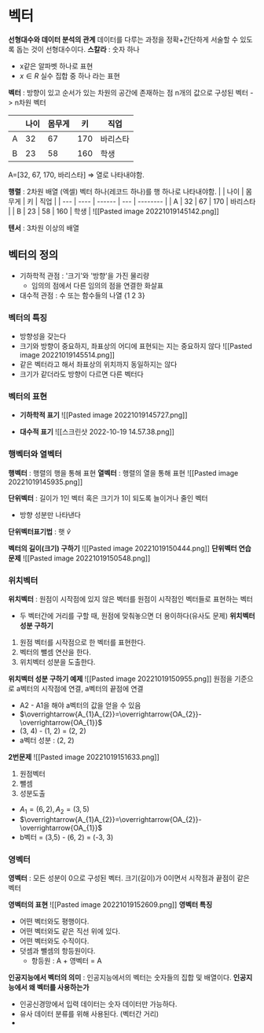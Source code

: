 # 벡터
__선형대수와 데이터 분석의 관계__
데이터를 다루는 과정을 정확+간단하게 서술할 수 있도록 돕는 것이 선형대수이다.
__스칼라__ : 숫자 하나
- x같은 알파벳 하나로 표현
- $x\in R$ 실수 집합 중 하나 라는 표현

__벡터__ : 방향이 있고 순서가 있는 차원의 공간에 존재하는 점
n개의 값으로 구성된 벡터 -> n차원 벡터

|     | 나이 | 몸무게 | 키  | 직업     |
| --- | ---- | ------ | --- | -------- |
| A   | 32   | 67     | 170 | 바리스타 |
| B   | 23   | 58     | 160 | 학생        |
A=[32, 67, 170, 바리스타] => 열로 나타내야함.

__행렬__ : 2차원 배열 (엑셀)
벡터 하나(레코드 하나)를 행 하나로 나타내야함.
|     | 나이 | 몸무게 | 키  | 직업     |
| --- | ---- | ------ | --- | -------- |
| A   | 32   | 67     | 170 | 바리스타 |
| B   | 23   | 58     | 160 | 학생        |
![[Pasted image 20221019145142.png]]

__텐서__ : 3차원 이상의 배열

## 벡터의 정의
- 기하학적 관점 : '크기'와 '방향'을 가진 물리량
	- 임의의 점에서 다른 임의의 점을 연결한 화살표
- 대수적 관점 : 수 또는 함수들의 나열 {1 2 3}

### 벡터의 특징
- 방향성을 갖는다
- 크기와 방향이 중요하지, 좌표상의 어디에 표현되는 지는 중요하지 않다
![[Pasted image 20221019145514.png]]
- 같은 벡터라고 해서 좌표상의 위치까지 동일하지는 않다
- 크기가 같더라도 방향이 다르면 다른 벡터다


### 벡터의 표현
- __기하학적 표기__
 ![[Pasted image 20221019145727.png]]


- __대수적 표기__
![[스크린샷 2022-10-19 14.57.38.png]]

### 행벡터와 열벡터
__행벡터__ : 행렬의 행을 통해 표현
__열벡터__ : 행렬의 열을 통해 표현
![[Pasted image 20221019145935.png]]


__단위벡터__ : 길이가 1인 벡터
혹은 크기가 1이 되도록 늘이거나 줄인 벡터
- 방향 성분만 나타낸다

__단위벡터표기법__ : 햇 $\hat v$ 

__벡터의 길이(크기) 구하기__
![[Pasted image 20221019150444.png]]
__단위벡터 연습문제__
![[Pasted image 20221019150548.png]]
### 위치벡터
__위치벡터__ : 원점이 시작점에 있지 않은 벡터를 원점이 시작점인 벡터들로 표현하는 벡터
- 두 벡터간에 거리를 구할 때, 원점에 맞춰놓으면 더 용이하다(유사도 문제)
__위치벡터 성분 구하기__
1. 원점 벡터를 시작점으로 한 벡터를 표현한다.
2. 벡터의 뺄셈 연산을 한다.
3. 위치벡터 성분을 도출한다.

__위치벡터 성분 구하기 예제__
![[Pasted image 20221019150955.png]]
원점을 기준으로 a벡터의 시작점에 연결, a벡터의 끝점에 연결
- A2 - A1을 해야 a벡터의 값을 얻을 수 있음
- $\overrightarrow{A_{1}A_{2}}=\overrightarrow{OA_{2}}-\overrightarrow{OA_{1}}$  
- (3, 4) - (1, 2) = (2, 2)
- a벡터 성분 : (2, 2)

__2번문제__
![[Pasted image 20221019151633.png]]
1. 원점벡터
2. 뺄셈
3. 성분도출

- $A_{1}=(6,2),\, A_{2}=(3,5)$
- $\overrightarrow{A_{1}A_{2}}=\overrightarrow{OA_{2}}-\overrightarrow{OA_{1}}$
- b벡터 = (3,5) - (6, 2) = (-3, 3)

### 영벡터
__영벡터__ : 모든 성분이 0으로 구성된 벡터. 크기(길이)가 0이면서 시작점과 끝점이 같은 벡터

__영벡터의 표현__
![[Pasted image 20221019152609.png]]
__영벡터 특징__
- 어떤 벡터와도 평행이다.
- 어떤 벡터와도 같은 직선 위에 있다.
- 어떤 벡터와도 수직이다.
- 덧셈과 뺄셈의 항등원이다.
	- 항등원 : A + 영벡터 = A

__인공지능에서 벡터의 의미__ : 인공지능에서의 벡터는 숫자들의 집합 및 배열이다.
__인공지능에서 왜 벡터를 사용하는가__
- 인공신경망에서 입력 데이터는 숫자 데이터만 가능하다.
- 유사 데이터 분류를 위해 사용된다. (벡터간 거리)
- 